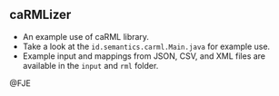 caRMLizer
--
* An example use of caRML library. 
* Take a look at the `id.semantics.carml.Main.java` for example use.
* Example input and mappings from JSON, CSV, and XML files are available in the `input` and `rml` folder.

@FJE


